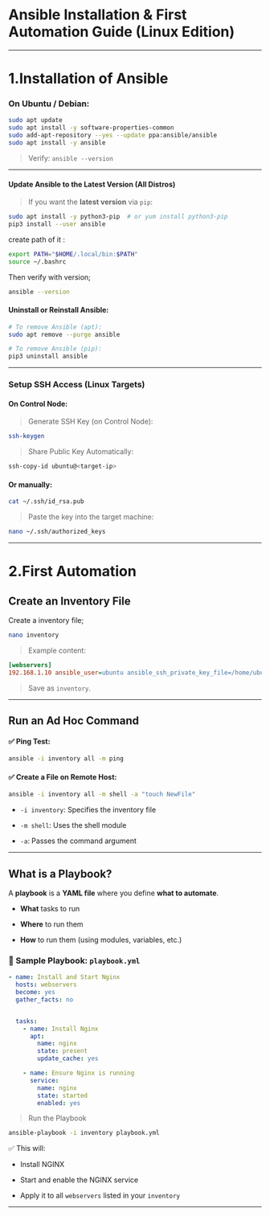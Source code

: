 #  Ansible Installation & First Automation Guide (Linux Edition)

---
# 1.Installation of Ansible 

### On Ubuntu / Debian:

```sh
sudo apt update
sudo apt install -y software-properties-common
sudo add-apt-repository --yes --update ppa:ansible/ansible
sudo apt install -y ansible
```

> Verify: `ansible --version`

---
#### Update Ansible to the Latest Version (All Distros)

> If you want the **latest version** via `pip`:

```sh
sudo apt install -y python3-pip  # or yum install python3-pip
pip3 install --user ansible
```

create path of it :
```sh
export PATH="$HOME/.local/bin:$PATH"
source ~/.bashrc
```

Then verify with version;
```sh
ansible --version
```

#### Uninstall or Reinstall Ansible:

```sh
# To remove Ansible (apt):
sudo apt remove --purge ansible

# To remove Ansible (pip):
pip3 uninstall ansible
```
---
### Setup SSH Access (Linux Targets)
#### On Control Node:

>Generate SSH Key (on Control Node):
```sh
ssh-keygen
```

>Share Public Key Automatically:
```sh
ssh-copy-id ubuntu@<target-ip>
```

#### Or manually:

```sh
cat ~/.ssh/id_rsa.pub
```

> Paste the key into the target machine:
```sh
nano ~/.ssh/authorized_keys
```

---

# 2.First Automation  
## Create an Inventory File

Create a inventory file;
```sh
nano inventory
```

>Example content:
```ini
[webservers]
192.168.1.10 ansible_user=ubuntu ansible_ssh_private_key_file=/home/ubuntu/.ssh/id_rsa
```

> Save as `inventory`.


---
## Run an Ad Hoc Command

#### ✅ Ping Test:
```sh
ansible -i inventory all -m ping 
```

#### ✅ Create a File on Remote Host:
```sh
ansible -i inventory all -m shell -a "touch NewFile"
```

- `-i inventory`: Specifies the inventory file
    
- `-m shell`: Uses the shell module
    
- `-a`: Passes the command argument

---
## What is a Playbook?

A **playbook** is a **YAML file** where you define **what to automate**.

- **What** tasks to run
    
- **Where** to run them
    
- **How** to run them (using modules, variables, etc.)

### 📄 Sample Playbook: `playbook.yml`

```yml
- name: Install and Start Nginx
  hosts: webservers
  become: yes
  gather_facts: no


  tasks:
    - name: Install Nginx
      apt:
        name: nginx
        state: present
        update_cache: yes

    - name: Ensure Nginx is running
      service:
        name: nginx
        state: started
        enabled: yes
```

> Run the Playbook

```sh
ansible-playbook -i inventory playbook.yml
```

✅ This will:

- Install NGINX
    
- Start and enable the NGINX service
    
- Apply it to all `webservers` listed in your `inventory`
---

